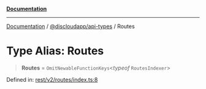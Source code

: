 [**Documentation**](../../../README.md)

***

[Documentation](../../../packages.md) / [@discloudapp/api-types](../README.md) / Routes

# Type Alias: Routes

> **Routes** = `OmitNewableFunctionKeys`\<*typeof* `RoutesIndexer`\>

Defined in: [rest/v2/routes/index.ts:8](https://github.com/discloud/discloud.app/blob/1e4ce40911bd2c25d95ae21441839a6f9ec7c445/packages/api-types/rest/v2/routes/index.ts#L8)
